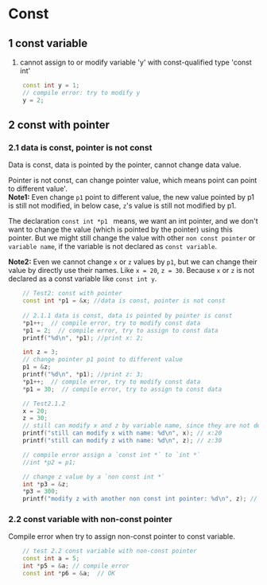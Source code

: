 # Const

## 1 const variable

1. cannot assign to or modify variable 'y' with const-qualified type 'const int'

```cpp
    const int y = 1;
    // compile error: try to modify y
    y = 2;

```

## 2 const with pointer

### 2.1 data is const, pointer is not const
Data is const, data is pointed by the pointer, cannot change data value.

Pointer is not const, can change pointer value, which means point can point to different value'.  
**Note1:** Even change `p1` point to different value, the new value pointed by p1 is still not modified, in below case, `z`'s value is still not modified by p1. 
 
The declaration `const int *p1 ` means, we want an int pointer, and we don't want to change the value (which is pointed by the pointer) using this pointer. But we might still change the value with other `non const pointer` or `variable name`, if the variable is not declared as `const variable`.

**Note2:** Even we cannot change `x` or `z` values by `p1`, but we can change their value by directly use their names. Like `x = 20`, `z = 30`. Because `x` or `z` is not declared as a const variable like `const int y`.


```cpp
    // Test2: const with pointer
    const int *p1 = &x; //data is const, pointer is not const
    
    // 2.1.1 data is const, data is pointed by pointer is const
    *p1++;  // compile error, try to modify const data
    *p1 = 2;  // compile error, try to assign to const data
    printf("%d\n", *p1); //print x: 2;

    int z = 3;
    // change pointer p1 point to different value
    p1 = &z;
    printf("%d\n", *p1); //print z: 3;
    *p1++;  // compile error, try to modify const data
    *p1 = 30;  // compile error, try to assign to const data
```

```cpp
    // Test2.1.2
    x = 20;
    z = 30;
    // still can modify x and z by variable name, since they are not declared as const variable.
    printf("still can modify x with name: %d\n", x); // x:20
    printf("still can modify z with name: %d\n", z); // z:30

    // compile error assign a `const int *` to `int *`
    //int *p2 = p1;

    // change z value by a `non const int *`
    int *p3 = &z;
    *p3 = 300;
    printf("modify z with another non const int pointer: %d\n", z); // z:300
```

### 2.2 const variable with non-const pointer

Compile error when try to assign non-const pointer to const variable.

```cpp
    // test 2.2 const variable with non-const pointer
    const int a = 5;
    int *p5 = &a; // compile error
    const int *p6 = &a;  // OK
```
